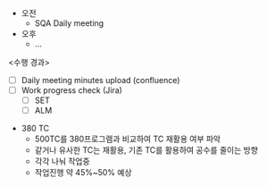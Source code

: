 - 오전
	- SQA Daily meeting
- 오후
	- ...

<수행 경과>
- [ ] Daily meeting minutes upload (confluence)
- [ ] Work progress check (Jira)
	- [ ] SET
	- [ ] ALM

- 380 TC
	- 500TC를 380프로그램과 비교하여 TC 재활용 여부 파악
	- 같거나 유사한 TC는 재활용, 기존 TC를 활용하여 공수를 줄이는 방향
	- 각각 나눠 작업중
	- 작업진행 약 45%~50% 예상